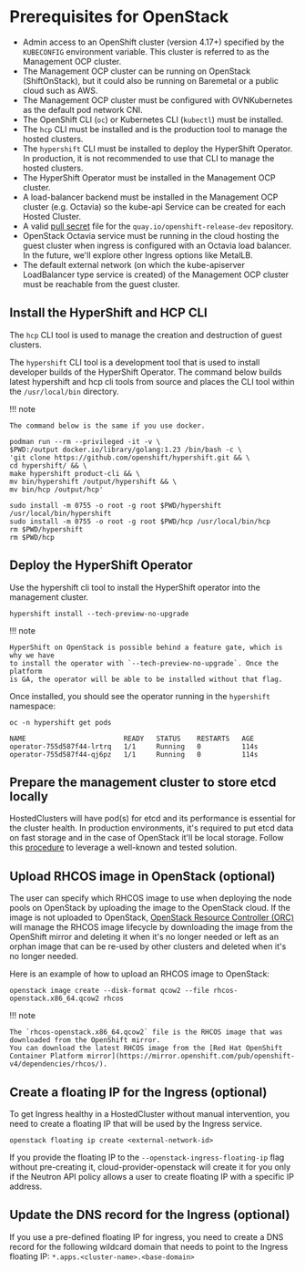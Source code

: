 # Prerequisites for OpenStack

* Admin access to an OpenShift cluster (version 4.17+) specified by the `KUBECONFIG` environment variable.
  This cluster is referred to as the Management OCP cluster.
* The Management OCP cluster can be running on OpenStack (ShiftOnStack), but it could also be running on Baremetal or
  a public cloud such as AWS.
* The Management OCP cluster must be configured with OVNKubernetes as the default pod network CNI.
* The OpenShift CLI (`oc`) or Kubernetes CLI (`kubectl`) must be installed.
* The `hcp` CLI must be installed and is the production tool to manage the hosted clusters.
* The `hypershift` CLI must be installed to deploy the HyperShift Operator. In production, it is not recommended to use that CLI to
  manage the hosted clusters.
* The HyperShift Operator must be installed in the Management OCP cluster.
* A load-balancer backend must be installed in the Management OCP cluster (e.g. Octavia) so the kube-api Service can be created for each Hosted Cluster.
* A valid [pull secret](https://console.redhat.com/openshift/install/platform-agnostic/user-provisioned) file for the `quay.io/openshift-release-dev` repository.
* OpenStack Octavia service must be running in the cloud hosting the guest cluster when ingress is configured with an Octavia load balancer.
  In the future, we'll explore other Ingress options like MetalLB.
* The default external network (on which the kube-apiserver LoadBalancer type service is created) of the Management OCP cluster must be reachable from the guest cluster.

## Install the HyperShift and HCP CLI

The `hcp` CLI tool is used to manage the creation and destruction of guest
clusters.

The `hypershift` CLI tool is a development tool that is used to install
developer builds of the HyperShift Operator.
The command below builds latest hypershift and hcp cli tools from source and
places the CLI tool within the `/usr/local/bin` directory.

!!! note

    The command below is the same if you use docker.
  
```shell
podman run --rm --privileged -it -v \
$PWD:/output docker.io/library/golang:1.23 /bin/bash -c \
'git clone https://github.com/openshift/hypershift.git && \
cd hypershift/ && \
make hypershift product-cli && \
mv bin/hypershift /output/hypershift && \
mv bin/hcp /output/hcp'

sudo install -m 0755 -o root -g root $PWD/hypershift /usr/local/bin/hypershift
sudo install -m 0755 -o root -g root $PWD/hcp /usr/local/bin/hcp
rm $PWD/hypershift
rm $PWD/hcp
```

## Deploy the HyperShift Operator

Use the hypershift cli tool to install the HyperShift operator into the
management cluster.

```shell
hypershift install --tech-preview-no-upgrade
```

!!! note

    HyperShift on OpenStack is possible behind a feature gate, which is why we have
    to install the operator with `--tech-preview-no-upgrade`. Once the platform
    is GA, the operator will be able to be installed without that flag.

Once installed, you should see the operator running in the `hypershift` namespace:

```shell
oc -n hypershift get pods

NAME                        READY   STATUS    RESTARTS   AGE
operator-755d587f44-lrtrq   1/1     Running   0          114s
operator-755d587f44-qj6pz   1/1     Running   0          114s
```

## Prepare the management cluster to store etcd locally

HostedClusters will have pod(s) for etcd and its performance is essential for the cluster health.
In production environments, it's required to put etcd data on fast storage and in the case of OpenStack it'll be local storage.
Follow this [procedure](etcd-local-storage.md) to leverage a well-known and tested solution.

## Upload RHCOS image in OpenStack (optional)

The user can specify which RHCOS image to use when deploying the node pools
on OpenStack by uploading the image to the OpenStack cloud. If the image is not
uploaded to OpenStack, [OpenStack Resource Controller (ORC)](https://github.com/k-orc/openstack-resource-controller) will
manage the RHCOS image lifecycle by downloading the image from the OpenShift mirror and deleting it when it's no longer needed
or left as an orphan image that can be re-used by other clusters and deleted when it's no longer needed.

Here is an example of how to upload an RHCOS image to OpenStack:

```shell
openstack image create --disk-format qcow2 --file rhcos-openstack.x86_64.qcow2 rhcos
```

!!! note

    The `rhcos-openstack.x86_64.qcow2` file is the RHCOS image that was downloaded from the OpenShift mirror.
    You can download the latest RHCOS image from the [Red Hat OpenShift Container Platform mirror](https://mirror.openshift.com/pub/openshift-v4/dependencies/rhcos/).

## Create a floating IP for the Ingress (optional)

To get Ingress healthy in a HostedCluster without manual intervention, you need to create a floating IP that will be used by the Ingress service.

```shell
openstack floating ip create <external-network-id>
```

If you provide the floating IP to the `--openstack-ingress-floating-ip` flag without pre-creating it, cloud-provider-openstack will create it for you
only if the Neutron API policy allows a user to create floating IP with a specific IP address.

## Update the DNS record for the Ingress (optional)

If you use a pre-defined floating IP for ingress, you need to create a DNS record for the following wildcard domain that needs to point to the Ingress floating IP:
`*.apps.<cluster-name>.<base-domain>`
